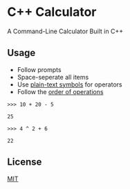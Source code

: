 
# C++ Calculator

A Command-Line Calculator Built in C++

## Usage

- Follow prompts
- Space-seperate all items
- Use [plain-text symbols](https://www.purplemath.com/modules/mathtext.htm) for operators
- Follow the [order of operations](https://en.wikipedia.org/wiki/Order_of_operations)

```shell
>>> 10 + 20 - 5

25

>>> 4 ^ 2 + 6

22
```

## License

[MIT](https://choosealicense.com/licenses/mit/)
